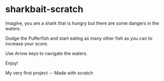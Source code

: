 # sharkbait-scratch
Imagine, you are a shark that is hungry but there are some dangers in the waters. 

Dodge the Pufferfish and start eating as many other fish as you can to increase your score. 

Use Arrow keys to navigate the waters.

Enjoy! 

My very first project -- Made with scratch
